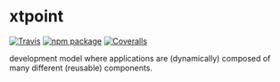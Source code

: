 # xtpoint

[![Travis][build-badge]][build]
[![npm package][npm-badge]][npm]
[![Coveralls][coveralls-badge]][coveralls]

development model where applications are (dynamically) composed of many different (reusable) components.

[build-badge]: https://img.shields.io/travis/marsch/xpoint/master.png?style=flat-square
[build]: https://travis-ci.org/marsch/xpoint

[npm-badge]: https://img.shields.io/npm/v/npm-package.png?style=flat-square
[npm]: https://www.npmjs.org/package/npm-package

[coveralls-badge]: https://img.shields.io/coveralls/marsch/xpoint/master.png?style=flat-square
[coveralls]: https://coveralls.io/github/marsch/xpoint
